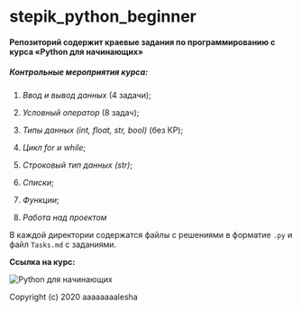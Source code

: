 # stepik_python_beginner

#### Репозиторий содержит краевые задания по программированию с курса «Python для начинающих»

##### Контрольные мероприятия курса:

   1. _Ввод и вывод данных_ (4 задачи);
    
   2. _Условный оператор_ (8 задач);
    
   3. _Типы данных (int, float, str, bool)_ (без КР);
    
   4. _Цикл for и while_;
    
   5. _Строковый тип данных (str)_;
    
   6. _Списки_;
    
   7. _Функции_;
    
   8. _Работа над проектом_
   
В каждой директории содержатся файлы с решениями в форматие `.py` и файл `Tasks.md` c заданиями.

**Ссылка на курс:** 

![Python для начинающих](https://stepik.org/course/58852/syllabus)

Copyright (c) 2020 aaaaaaaalesha